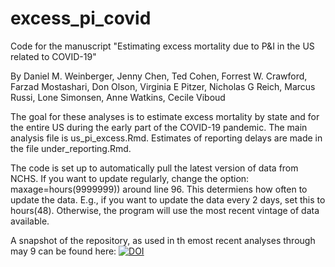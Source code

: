 # excess_pi_covid
Code for the manuscript "Estimating excess mortality due to P&I in the US related to COVID-19"

By Daniel M. Weinberger, Jenny Chen, Ted Cohen, Forrest W. Crawford, Farzad Mostashari, Don Olson, Virginia E Pitzer, Nicholas G Reich, Marcus Russi, Lone Simonsen, Anne Watkins, Cecile Viboud 

The goal for these analyses is to estimate excess mortality by state and for the entire US during the early part of the COVID-19 pandemic. The main analysis file is us_pi_excess.Rmd. Estimates of reporting delays are made in the file under_reporting.Rmd.

The code is set up to automatically pull the latest version of data from NCHS. If you want to update regularly, change the option: maxage=hours(9999999)) around line 96. This determiens how often to update the data. E.g., if you want to update the data every 2 days, set this to hours(48). Otherwise, the program will use the most recent vintage of data available.

A snapshot of the repository, as used in th emost recent analyses through may 9 can be found here:
[![DOI](https://zenodo.org/badge/252549546.svg)](https://zenodo.org/badge/latestdoi/252549546)
